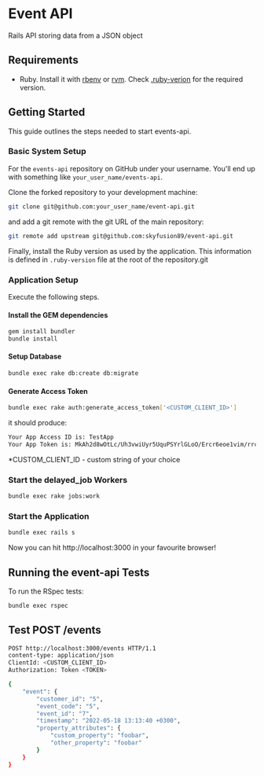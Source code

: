 # Event API

Rails API storing data from a JSON object

## Requirements

* Ruby. Install it with [rbenv](https://github.com/rbenv/rbenv) or [rvm](https://rvm.io). Check [.ruby-verion](.ruby-version) for the required version.

## Getting Started

This guide outlines the steps needed to start events-api.

### Basic System Setup

For the `events-api` repository on GitHub under your username. You'll end up with something like `your_user_name/events-api`.

Clone the forked repository to your development machine:

```sh
git clone git@github.com:your_user_name/event-api.git
```

and add a git remote with the git URL of the main repository:

```sh
git remote add upstream git@github.com:skyfusion89/event-api.git
```

Finally, install the Ruby version as used by the application. This information is defined in `.ruby-version` file at the root of the repository.git

### Application Setup

Execute the following steps.

#### Install the GEM dependencies

```sh
gem install bundler
bundle install
```

#### Setup Database

```sh
bundle exec rake db:create db:migrate
```

#### Generate Access Token

```sh
bundle exec rake auth:generate_access_token['<CUSTOM_CLIENT_ID>']
```
it should produce:
```sh
Your App Access ID is: TestApp
Your App Token is: MkAh2d8wOtLc/Uh3vwiUyr5UquPSYrlGLoO/Ercr6eoe1vim/rrc3Dqx/r9vf0QUZvn1iOU6hhrsof/hwyt6Hg==
```

*CUSTOM_CLIENT_ID - custom string of your choice

### Start the delayed_job Workers

```sh
bundle exec rake jobs:work
```

### Start the Application

```sh
bundle exec rails s
```

Now you can hit http://localhost:3000 in your favourite browser!

## Running the event-api Tests

To run the RSpec tests:

```sh
bundle exec rspec
```

## Test POST /events

```sh
POST http://localhost:3000/events HTTP/1.1
content-type: application/json
ClientId: <CUSTOM_CLIENT_ID>
Authorization: Token <TOKEN>

{
	"event": {
		"customer_id": "5",
		"event_code": "5",
		"event_id": "7",
		"timestamp": "2022-05-18 13:13:40 +0300",
		"property_attributes": {
			"custom_property": "foobar",
			"other_property": "foobar"
		}
	}
}
```
